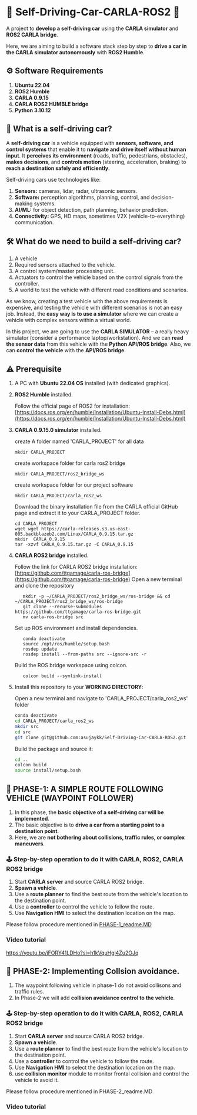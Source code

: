# 🚗 Self-Driving-Car-CARLA-ROS2 🚀
A project to **develop a self-driving car** using the **CARLA simulator** and **ROS2 CARLA bridge**.

Here, we are aiming to build a software stack step by step to **drive a car in the CARLA simulator autonomously** with **ROS2 Humble**.

## ⚙️ Software Requirements
1.  **Ubuntu 22.04**
2.  **ROS2 Humble**
3.  **CARLA 0.9.15**
4.  **CARLA ROS2 HUMBLE bridge**
5.  **Python 3.10.12**

## 🤔 What is a self-driving car?

A **self-driving car** is a vehicle equipped with **sensors, software, and control systems** that enable it to **navigate and drive itself without human input**.
It **perceives its environment** (roads, traffic, pedestrians, obstacles), **makes decisions**, and **controls motion** (steering, acceleration, braking) to **reach a destination safely and efficiently**.

Self-driving cars use technologies like:
1.  **Sensors:** cameras, lidar, radar, ultrasonic sensors.
2.  **Software:** perception algorithms, planning, control, and decision-making systems.
3.  **AI/ML:** for object detection, path planning, behavior prediction.
4.  **Connectivity:** GPS, HD maps, sometimes V2X (vehicle-to-everything) communication.


## 🛠️ What do we need to build a self-driving car?
1.  A vehicle
2.  Required sensors attached to the vehicle.
3.  A control system/master processing unit.
4.  Actuators to control the vehicle based on the control signals from the controller.
5.  A world to test the vehicle with different road conditions and scenarios.

As we know, creating a test vehicle with the above requirements is expensive, and testing the vehicle with different scenarios is not an easy job.
Instead, the **easy way is to use a simulator** where we can create a vehicle with complex sensors within a virtual world.

In this project, we are going to use the **CARLA SIMULATOR** – a really heavy simulator (consider a performance laptop/workstation).
And we can **read the sensor data** from this vehicle with the **Python API/ROS bridge**.
Also, we can **control the vehicle** with the **API/ROS bridge**.

## ⚠️ Prerequisite
1.  A PC with **Ubuntu 22.04 OS** installed (with dedicated graphics).
2.  **ROS2 Humble** installed.

    Follow the official page of ROS2 for installation: [https://docs.ros.org/en/humble/Installation/Ubuntu-Install-Debs.html](https://docs.ros.org/en/humble/Installation/Ubuntu-Install-Debs.html)
4.  **CARLA 0.9.15.0 simulator** installed.

    create A folder named 'CARLA_PROJECT' for all data
    
        mkdir CARLA_PROJECT
    create workspace folder for carla ros2 bridge

        mkdir CARLA_PROJECT/ros2_bridge_ws
    create workspace folder for our project software

        mkdir CARLA_PROJECT/carla_ros2_ws
    
    Download the binary installation file from the CARLA official GitHub page and extract it to your CARLA_PROJECT folder.

        cd CARLA_PROJECT
        wget wget https://carla-releases.s3.us-east-005.backblazeb2.com/Linux/CARLA_0.9.15.tar.gz
        mkdir  CARLA_0.9.15 
        tar -xzvf CARLA_0.9.15.tar.gz -C CARLA_0.9.15
   
    
6.  **CARLA ROS2 bridge** installed.

    Follow the link for CARLA ROS2 bridge installation: [https://github.com/ttgamage/carla-ros-bridge](https://github.com/ttgamage/carla-ros-bridge)
    Open a new terminal and clone the repository

           mkdir -p ~/CARLA_PROJECT/ros2_bridge_ws/ros-bridge && cd ~/CARLA_PROJECT/ros2_bridge_ws/ros-bridge
           git clone --recurse-submodules https://github.com/ttgamage/carla-ros-bridge.git
           mv carla-ros-bridge src
    Set up ROS environment and install dependencies.

           conda deactivate
           source /opt/ros/humble/setup.bash
           rosdep update
           rosdep install --from-paths src --ignore-src -r
    Build the ROS bridge workspace using colcon.
  
           colcon build --symlink-install
8.  Install this repository to your **WORKING DIRECTORY**:
   
    Open a new terminal and navigate to 'CARLA_PROJECT/carla_ros2_ws' folder
    ```bash
    conda deactivate
    cd CARLA_PROJECT/carla_ros2_ws
    mkdir src
    cd src
    git clone git@github.com:asujaykk/Self-Driving-Car-CARLA-ROS2.git
    
    ```
    Build the package and source it:

    ```bash
    cd ..
    colcon build
    source install/setup.bash
    ```



## 🚦 PHASE-1: A SIMPLE ROUTE FOLLOWING VEHICLE (WAYPOINT FOLLOWER)
1.  In this phase, the **basic objective of a self-driving car will be implemented**.
2.  The basic objective is to **drive a car from a starting point to a destination point**.
3.  Here, we are **not bothering about collisions, traffic rules, or complex maneuvers**.

### 🕹️ Step-by-step operation to do it with CARLA, ROS2, CARLA ROS2 bridge
1.  Start **CARLA server** and source  CARLA ROS2 bridge. 
2.  **Spawn a vehicle**.
3.  Use a **route planner** to find the best route from the vehicle's location to the destination point.
4.  Use a **controller** to control the vehicle to follow the route.
5.  Use **Navigation HMI** to select the destination location on the map.

Please follow procedure mentioned in [PHASE-1_readme.MD](https://github.com/asujaykk/Self-Driving-Car-CARLA-ROS2/blob/main/PHASE-1_readme.MD)

### Video tutorial
https://youtu.be/jFORY41LDHo?si=h1kVquHgi4Zu2OJq


## 🚦 PHASE-2: Implementing Collsion avoidance.
1.  The waypoint following vehicle in phase-1 do not avoid collisons and traffic rules.
2.  In Phase-2 we will add **collision avoidance control to the vehicle**.

### 🕹️ Step-by-step operation to do it with CARLA, ROS2, CARLA ROS2 bridge
1.  Start **CARLA server** and source  CARLA ROS2 bridge. 
2.  **Spawn a vehicle**.
3.  Use a **route planner** to find the best route from the vehicle's location to the destination point.
4.  Use a **controller** to control the vehicle to follow the route.
5.  Use **Navigation HMI** to select the destination location on the map.
6.  use **collision monitor** module to monitor frontal collision and control the vehicle to avoid it.

Please follow procedure mentioned in PHASE-2_readme.MD

### Video tutorial

